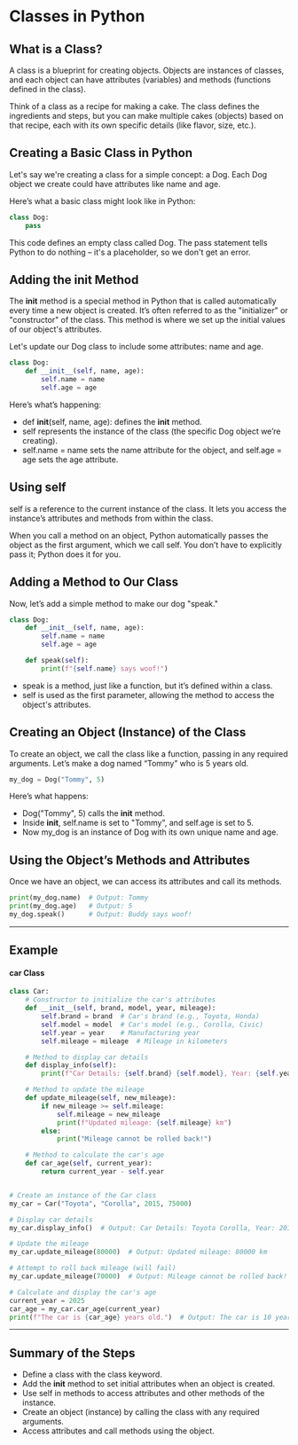 # Classes in Python

## What is a Class?

A class is a blueprint for creating objects. Objects are instances of classes, and each object can have attributes (variables) and methods (functions defined in the class).

Think of a class as a recipe for making a cake. The class defines the ingredients and steps, but you can make multiple cakes (objects) based on that recipe, each with its own specific details (like flavor, size, etc.).

## Creating a Basic Class in Python

Let's say we're creating a class for a simple concept: a Dog. Each Dog object we create could have attributes like name and age.

Here’s what a basic class might look like in Python:
```python
class Dog:
    pass
```
This code defines an empty class called Dog. The pass statement tells Python to do nothing – it's a placeholder, so we don't get an error.

## Adding the __init__ Method
The __init__ method is a special method in Python that is called automatically every time a new object is created. It’s often referred to as the "initializer" or "constructor" of the class. This method is where we set up the initial values of our object's attributes.

Let's update our Dog class to include some attributes: name and age.
```python
class Dog:
    def __init__(self, name, age):
        self.name = name
        self.age = age
```
Here’s what’s happening:

- def __init__(self, name, age): defines the __init__ method.
- self represents the instance of the class (the specific Dog object we’re creating).
- self.name = name sets the name attribute for the object, and self.age = age sets the age attribute.

## Using self
self is a reference to the current instance of the class. It lets you access the instance’s attributes and methods from within the class.

When you call a method on an object, Python automatically passes the object as the first argument, which we call self. You don’t have to explicitly pass it; Python does it for you.

## Adding a Method to Our Class
Now, let’s add a simple method to make our dog "speak."
```python
class Dog:
    def __init__(self, name, age):
        self.name = name
        self.age = age

    def speak(self):
        print(f"{self.name} says woof!")
```
- speak is a method, just like a function, but it’s defined within a class.
- self is used as the first parameter, allowing the method to access the object's attributes.

## Creating an Object (Instance) of the Class
To create an object, we call the class like a function, passing in any required arguments. Let’s make a dog named “Tommy” who is 5 years old.
```python
my_dog = Dog("Tommy", 5)
```
Here’s what happens:

- Dog("Tommy", 5) calls the __init__ method.
- Inside __init__, self.name is set to "Tommy", and self.age is set to 5.
- Now my_dog is an instance of Dog with its own unique name and age.

## Using the Object’s Methods and Attributes
Once we have an object, we can access its attributes and call its methods.
```python
print(my_dog.name)  # Output: Tommy
print(my_dog.age)   # Output: 5
my_dog.speak()      # Output: Buddy says woof!
```
---
## Example
#### car Class
```python
class Car:
    # Constructor to initialize the car's attributes
    def __init__(self, brand, model, year, mileage):
        self.brand = brand  # Car's brand (e.g., Toyota, Honda)
        self.model = model  # Car's model (e.g., Corolla, Civic)
        self.year = year    # Manufacturing year
        self.mileage = mileage  # Mileage in kilometers

    # Method to display car details
    def display_info(self):
        print(f"Car Details: {self.brand} {self.model}, Year: {self.year}, Mileage: {self.mileage} km")

    # Method to update the mileage
    def update_mileage(self, new_mileage):
        if new_mileage >= self.mileage:
            self.mileage = new_mileage
            print(f"Updated mileage: {self.mileage} km")
        else:
            print("Mileage cannot be rolled back!")

    # Method to calculate the car's age
    def car_age(self, current_year):
        return current_year - self.year


# Create an instance of the Car class
my_car = Car("Toyota", "Corolla", 2015, 75000)

# Display car details
my_car.display_info()  # Output: Car Details: Toyota Corolla, Year: 2015, Mileage: 75000 km

# Update the mileage
my_car.update_mileage(80000)  # Output: Updated mileage: 80000 km

# Attempt to roll back mileage (will fail)
my_car.update_mileage(70000)  # Output: Mileage cannot be rolled back!

# Calculate and display the car's age
current_year = 2025
car_age = my_car.car_age(current_year)
print(f"The car is {car_age} years old.")  # Output: The car is 10 years old.
```
---
## Summary of the Steps
- Define a class with the class keyword.
- Add the __init__ method to set initial attributes when an object is created.
- Use self in methods to access attributes and other methods of the instance.
- Create an object (instance) by calling the class with any required arguments.
- Access attributes and call methods using the object.
